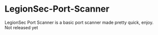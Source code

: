 # LegionSec-Port-Scanner
LegionSec Port Scanner is a basic port scanner made pretty quick, enjoy. Not released yet
